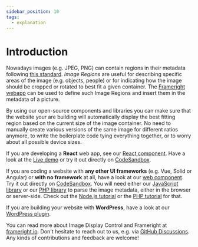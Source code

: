 ```yaml
---
sidebar_position: 10
tags:
  - explanation
---
```


# Introduction

Nowadays images (e.g. JPEG, PNG) can contain regions in their metadata following
[this standard](https://iptc.org/std/photometadata/specification/IPTC-PhotoMetadata#image-region).
_Image Regions_ are useful for describing specific areas of the image
(e.g. objects, people) or for indicating how the image should be cropped or
rotated to best fit a given container. The [Frameright
webapp](https://frameright.app/) can be used to define such Image Regions and
insert them in the metadata of a picture.

By using our open-source components and libraries you can make sure that the
website your are building will automatically display the best fitting region
based on the current size of the image container. No need to manually create
various versions of the same image for different ratios anymore, to write the
boilerplate code tying everything together, or to worry about all possible
device sizes.

If you are developing a **React** web app, see our
[React component](react/README.md). Have a look at the
[Live demo](https://react.frameright.io) or try it out directly on
[CodeSandbox](https://codesandbox.io/s/image-display-control-react-component-m6qj9r).

If you are coding a website with **any other UI frameworks** (e.g. Vue, Solid
or Angular) or **with no framework** at all, have a look at our
[web component](web-component/README.md). Try it out directly on
[CodeSandbox](https://codesandbox.io/s/image-display-control-web-component-6hzmq5).
You will need either our [JavaScript library](javascript/README.md) or our
[PHP library](php/README.md) to parse the image metadata, either in the browser
or server-side. Check out the
[Node.js tutorial](https://www.frameright.io/post/metadata-in-node-js) or the
[PHP tutorial](https://www.frameright.io/post/metadata-in-php) for that.

If you are building your website with **WordPress**, have a look at our
[WordPress plugin](wordpress/README.md).

You can read more about Image Display Control and Frameright at
[frameright.io](https://www.frameright.io). Don't hesitate to reach out to us, e.g. via
[GitHub Discussions](https://github.com/Frameright/image-display-control-web-component/discussions).
Any kinds of contributions and feedback are welcome!
